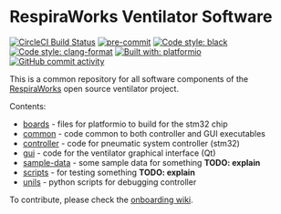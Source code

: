 # RespiraWorks Ventilator Software

[![CircleCI Build Status](https://circleci.com/gh/RespiraWorks/VentilatorSoftware.svg?style=shield)](https://circleci.com/gh/RespiraWorks/VentilatorSoftware/tree/master)
[![pre-commit](https://img.shields.io/badge/pre--commit-enabled-brightgreen?logo=pre-commit&logoColor=white)](https://github.com/pre-commit/pre-commit)
[![Code style: black](https://img.shields.io/badge/code%20style-black-000000.svg)](https://github.com/psf/black)
[![Code style: clang-format](https://img.shields.io/badge/code%20style-clang--format-blue)](https://clang.llvm.org/docs/ClangFormat.html)
[![Built with: platformio](https://img.shields.io/badge/built%20with-platformio-orange)](https://platformio.org/)
[![GitHub commit activity](https://img.shields.io/github/commit-activity/m/RespiraWorks/VentilatorSoftware)](https://github.com/RespiraWorks/VentilatorSoftware/pulse)

This is a common repository for all software components of the [RespiraWorks](http://respira.works) open source ventilator project.

Contents:

* [boards](boards) - files for platformio to build for the stm32 chip
* [common](common) - code common to both controller and GUI executables
* [controller](controller) - code for pneumatic system controller (stm32)
* [gui](gui) - code for the ventilator graphical interface (Qt)
* [sample-data](sample-data) - some sample data for something **TODO: explain**
* [scripts](scripts) - for testing something **TODO: explain**
* [unils](utils) - python scripts for debugging controller

To contribute, please check the [onboarding wiki](https://github.com/RespiraWorks/VentilatorSoftware/wiki).
